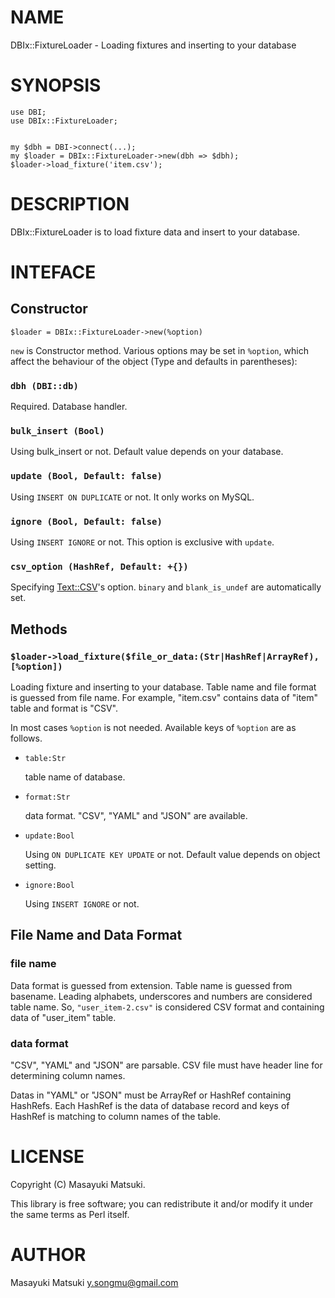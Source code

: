 # NAME

DBIx::FixtureLoader - Loading fixtures and inserting to your database

# SYNOPSIS

    use DBI;
    use DBIx::FixtureLoader;
    

    my $dbh = DBI->connect(...);
    my $loader = DBIx::FixtureLoader->new(dbh => $dbh);
    $loader->load_fixture('item.csv');

# DESCRIPTION

DBIx::FixtureLoader is to load fixture data and insert to your database.

# INTEFACE

## Constructor

    $loader = DBIx::FixtureLoader->new(%option)

`new` is Constructor method. Various options may be set in `%option`, which affect
the behaviour of the object (Type and defaults in parentheses):

### `dbh (DBI::db)`

Required. Database handler.

### `bulk_insert (Bool)`

Using bulk\_insert or not. Default value depends on your database.

### `update (Bool, Default: false)`

Using `INSERT ON DUPLICATE` or not. It only works on MySQL.

### `ignore (Bool, Default: false)`

Using `INSERT IGNORE` or not. This option is exclusive with `update`.

### `csv_option (HashRef, Default: +{})`

Specifying [Text::CSV](http://search.cpan.org/perldoc?Text::CSV)'s option. `binary` and `blank_is_undef`
are automatically set.

## Methods

### `$loader->load_fixture($file_or_data:(Str|HashRef|ArrayRef), [%option])`

Loading fixture and inserting to your database. Table name and file format is guessed from
file name. For example, "item.csv" contains data of "item" table and format is "CSV".

In most cases `%option` is not needed. Available keys of `%option` are as follows.

- `table:Str`

    table name of database.

- `format:Str`

    data format. "CSV", "YAML" and "JSON" are available.

- `update:Bool`

    Using `ON DUPLICATE KEY UPDATE` or not. Default value depends on object setting.

- `ignore:Bool`

    Using `INSERT IGNORE` or not.

## File Name and Data Format

### file name

Data format is guessed from extension. Table name is guessed from basename. Leading alphabets,
underscores and numbers are considered table name. So, `"user_item-2.csv"` is considered CSV format
and containing data of "user\_item" table.

### data format

"CSV", "YAML" and "JSON" are parsable. CSV file must have header line for determining column names.

Datas in "YAML" or "JSON" must be ArrayRef or HashRef containing HashRefs. Each HashRef is the data
of database record and keys of HashRef is matching to column names of the table.

# LICENSE

Copyright (C) Masayuki Matsuki.

This library is free software; you can redistribute it and/or modify
it under the same terms as Perl itself.

# AUTHOR

Masayuki Matsuki <y.songmu@gmail.com>
